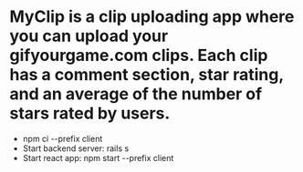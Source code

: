 <!DOCTYPE html>
<html lang="en">
<head>
    <meta charset="UTF-8">
    <meta http-equiv="X-UA-Compatible" content="IE=edge">
    <meta name="viewport" content="width=device-width, initial-scale=1.0">
    <title>Document</title>
</head>
<body>
    <h1>MyClip is a clip uploading app where you can upload your gifyourgame.com clips. Each clip has a comment section, star rating, and an average of the number of stars rated by users.</h1>
    <ul>
        <li>npm ci --prefix client</li>
        <li>Start backend server: rails s</li>
        <li>Start react app: npm start --prefix client</li>
    </ul>
</body>
</html>







